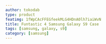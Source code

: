 ```yaml
---
author: tokodab
type: product
featimg: 1fWpCAcFFEGfeekMLG4HDnA0lh7iaiWvN
title: Funtastic 4 Samsung Galaxy S9 Case
tags: [samsung, galaxy, s9]
category: [samsung]
---
```

